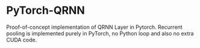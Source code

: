 # PyTorch-QRNN
Proof-of-concept implementation of QRNN Layer in Pytorch. Recurrent pooling is implemented purely in PyTorch, no Python loop and also no extra CUDA code.
